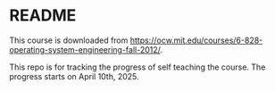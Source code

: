 # README

This course is downloaded from https://ocw.mit.edu/courses/6-828-operating-system-engineering-fall-2012/.

This repo is for tracking the progress of self teaching the course. The progress starts on April 10th, 2025.